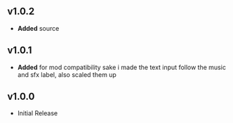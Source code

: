 ## v1.0.2
- **Added** source

## v1.0.1
- **Added** for mod compatibility sake i made the text input follow the music and sfx label, also scaled them up

## v1.0.0
- Initial Release